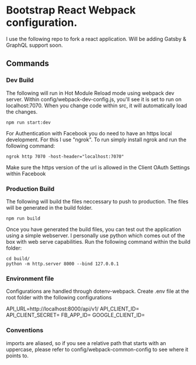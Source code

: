 # Bootstrap React Webpack configuration.
I use the following repo to fork a react application. Will be adding Gatsby & GraphQL support soon.

## Commands
### Dev Build
The following will run in Hot Module Reload mode using webpack dev server. Within config/webpack-dev-config.js, you'll see it is set to run on localhost:7070. When you change code within src, it will automatically load the changes. 
```
npm run start:dev
```

For Authentication with Facebook you do need to have an https local development. For this I use "ngrok". To run simply install ngrok and run the following command: 
```
ngrok http 7070 -host-header="localhost:7070"
```
Make sure the https version of the url is allowed in the Client OAuth Settings within Facebook

### Production Build
The following will build the files neccessary to push to production. The files will be generated in the build folder. 
```
npm run build
```

Once you have generated the build files, you can test out the application using a simple webserver. I personally use python which comes out of the box with web serve capabilities. Run the following command within the build folder: 

```
cd build/
python -m http.server 8000 --bind 127.0.0.1
```

### Environment file
Configurations are handled through dotenv-webpack. Create .env file at the root folder with the following configurations

API_URL=http://localhost:8000/api/v1/
API_CLIENT_ID=<application client id from api>
API_CLIENT_SECRET=<application client secret from api>
FB_APP_ID=<facebook app id>
GOOGLE_CLIENT_ID=<google client id>


### Conventions
imports are aliased, so if you see a relative path that starts with an uppercase, please refer to config/webpack-common-config to see where it points to. 